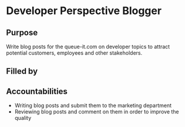 # Developer Perspective Blogger

## Purpose

Write blog posts for the queue-it.com on developer topics to attract potential customers, employees and other stakeholders.

## Filled by

## Accountabilities

- Writing blog posts and submit them to the marketing department
- Reviewing blog posts and comment on them in order to improve the quality
